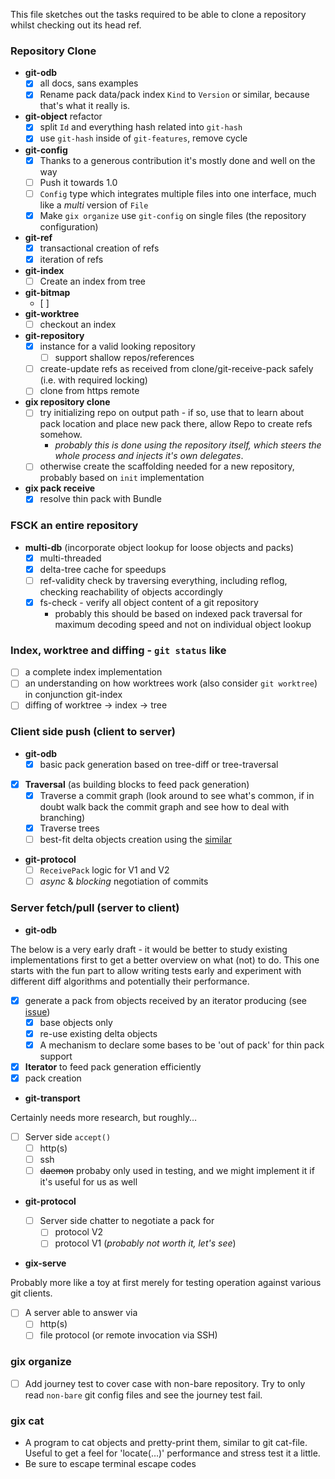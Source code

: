 This file sketches out the tasks required to be able to clone a repository whilst checking out its head ref.

### Repository Clone

* **git-odb**
  * [x] all docs, sans examples
  * [x] Rename pack data/pack index `Kind` to `Version` or similar, because that's what it really is.
* **git-object** refactor
  * [x] split `Id` and everything hash related into `git-hash`
  * [x] use `git-hash` inside of `git-features`, remove cycle
* **git-config**
  * [x] Thanks to a generous contribution it's mostly done and well on the way
  * [ ] Push it towards 1.0
  * [ ] `Config` type which integrates multiple files into one interface, much like a *multi* version of `File`
  * [x] Make `gix organize` use `git-config` on single files (the repository configuration)
* **git-ref**
  * [x] transactional creation of refs
  * [x] iteration of refs
* **git-index**
  * [ ] Create an index from tree
* **git-bitmap**
  * [ ] 
* **git-worktree**
  * [ ] checkout an index
* **git-repository**
  * [x] instance for a valid looking repository
    * [ ] support shallow repos/references
  * [ ] create-update refs as received from clone/git-receive-pack safely (i.e. with required locking)
  * [ ] clone from https remote
* **gix repository clone**
  * [ ] try initializing repo on output path - if so, use that to learn about pack location and place new pack there, allow Repo to create refs somehow.
    * _probably this is done using the repository itself, which steers the whole process and injects it's own delegates_.
  * [ ] otherwise create the scaffolding needed for a new repository, probably based on `init` implementation
* **gix pack receive**
  * [x] resolve thin pack with Bundle

### FSCK an entire repository

* **multi-db** (incorporate object lookup for loose objects and packs)
  * [x] multi-threaded
  * [x] delta-tree cache for speedups
  * [ ] ref-validity check by traversing everything, including reflog, checking reachability of objects accordingly
  * [x] fs-check - verify all object content of a git repository
    * probably this should be based on indexed pack traversal for maximum decoding speed and not on individual
      object lookup
   
### Index, worktree and diffing - `git status` like

* [ ] a complete index implementation
* [ ] an understanding on how worktrees work (also consider `git worktree`) in conjunction git-index
* [ ] diffing of worktree -> index -> tree

### Client side push (client to server)

* **git-odb**
  * [x] basic pack generation based on tree-diff or tree-traversal
* [x] **Traversal** (as building blocks to feed pack generation)
  * [x] Traverse a commit graph (look around to see what's common, if in doubt walk back the commit graph and see how to deal with branching)
  * [x] Traverse trees
  * [ ] best-fit delta objects creation using the [similar][sim-crate]

* **git-protocol**
  * [ ] `ReceivePack` logic for V1 and V2
  * [ ] _async_ & _blocking_ negotiation of commits
  
### Server fetch/pull (server to client)

* **git-odb**

The below is a very early draft - it would be better to study existing implementations first to get a better overview on what (not) to do.
This one starts with the fun part to allow writing tests early and experiment with different diff algorithms and potentially their performance.
  
* [x] generate a pack from objects received by an iterator producing (see [issue][pack-mvp])
  * [x] base objects only
  * [x] re-use existing delta objects
  * [x] A mechanism to declare some bases to be 'out of pack' for thin pack support
* [x] **Iterator** to feed pack generation efficiently
* [x] pack creation

[pack-mvp]: https://github.com/Byron/gitoxide/issues/67

* **git-transport**

Certainly needs more research, but roughly…
  
* [ ] Server side `accept()`
  * [ ] http(s)
  * [ ] ssh
  * [ ] ~~daemon~~ probaby only used in testing, and we might implement it if it's useful for us as well
  
* **git-protocol**
  
  * [ ] Server side chatter to negotiate a pack for
    * [ ] protocol V2
    * [ ] protocol V1 (_probably not worth it, let's see_)
  
* **gix-serve**

Probably more like a toy at first merely for testing operation against various git clients.
  
  * [ ] A server able to answer via
    * [ ] http(s)
    * [ ] file protocol (or remote invocation via SSH)
  
[sim-crate]: https://crates.io/crates/similar

    
### gix organize

* [ ] Add journey test to cover case with non-bare repository. Try to only read `non-bare` git config files and see the journey test fail.

### gix cat

* A program to cat objects and pretty-print them, similar to git cat-file. Useful to get a feel for
  'locate(…)' performance and stress test it a little.
* Be sure to escape terminal escape codes  
